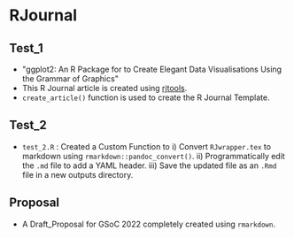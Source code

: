 # RJournal
## Test_1
- "ggplot2: An R Package for to Create Elegant Data Visualisations Using the Grammar of Graphics"
- This R Journal article is created using [rjtools](https://github.com/rjournal/rjtools).
- `create_article()` function is used to create the R Journal Template.
## Test_2
- `test_2.R` : Created a Custom Function to 
		i) Convert `RJwrapper.tex` to markdown using `rmarkdown::pandoc_convert()`.
		ii) Programmatically edit the `.md` file to add a YAML header.
		iii) Save the updated file as an `.Rmd` file in a new outputs directory.
## Proposal
- A Draft_Proposal for GSoC 2022 completely created using `rmarkdown`.
